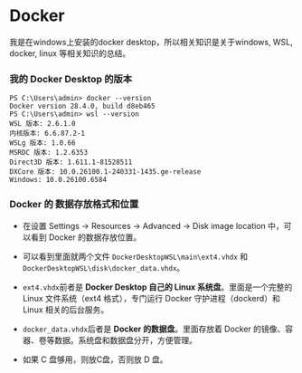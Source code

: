 # Docker

我是在windows上安装的docker desktop，所以相关知识是关于windows, WSL, docker, linux 等相关知识的总结。

### 我的 Docker Desktop 的版本

```
PS C:\Users\admin> docker --version
Docker version 28.4.0, build d8eb465
PS C:\Users\admin> wsl --version
WSL 版本: 2.6.1.0
内核版本: 6.6.87.2-1
WSLg 版本: 1.0.66
MSRDC 版本: 1.2.6353
Direct3D 版本: 1.611.1-81528511
DXCore 版本: 10.0.26100.1-240331-1435.ge-release
Windows: 10.0.26100.6584
```

### Docker 的 数据存放格式和位置

- 在设置 Settings -> Resources -> Advanced -> Disk image location 中，可以看到 Docker 的数据存放位置。

- 可以看到里面就两个文件 `DockerDesktopWSL\main\ext4.vhdx` 和 `DockerDesktopWSL\disk\docker_data.vhdx`。

- `ext4.vhdx`前者是 **Docker Desktop 自己的 Linux 系统盘**。里面是一个完整的 Linux 文件系统（ext4 格式），专门运行 Docker 守护进程（dockerd）和 Linux 相关的后台服务。

- `docker_data.vhdx`后者是 **Docker 的数据盘**。里面存放着 Docker 的镜像、容器、卷等数据。系统盘和数据盘分开，方便管理。

- 如果 C 盘够用，则放C盘，否则放 D 盘。

